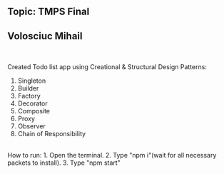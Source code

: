 ## Topic: TMPS Final

## Volosciuc Mihail

<br />

Created Todo list app using Creational & Structural Design Patterns:

1. Singleton
2. Builder
3. Factory
4. Decorator
5. Composite
6. Proxy
7. Observer
8. Chain of Responsibility

<br />
How to run:
1. Open the terminal.
2. Type "npm i"(wait for all necessary packets to install).
3. Type "npm start"
